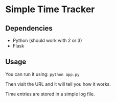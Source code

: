 # Simple Time Tracker

## Dependencies

- Python (should work with 2 or 3)
- Flask

## Usage

You can run it using: `python app.py`

Then visit the URL and it will tell you how it works.

Time entries are stored in a simple log file.

